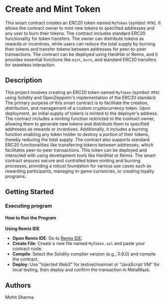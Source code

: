 # Create and Mint Token

This smart contract creates an ERC20 token named `MyToken` (symbol: `MTK`). It allows the contract owner to mint new tokens to specified addresses and any user to burn their tokens. The contract includes standard ERC20 functionality for token transfers. The owner can distribute tokens as rewards or incentives, while users can reduce the total supply by burning their tokens and transfer tokens between addresses for peer-to-peer transactions. The contract can be deployed using HardHat or Remix, and it provides essential functions like `mint`, `burn`, and standard ERC20 transfers for seamless interaction.

## Description

This project involves creating an ERC20 token named `MyToken` (symbol: `MTK`) using Solidity and OpenZeppelin's implementation of the ERC20 standard. The primary purpose of this smart contract is to facilitate the creation, distribution, and management of a custom cryptocurrency token. Upon deployment, an initial supply of tokens is minted to the deployer's address. The contract includes a minting function restricted to the contract owner, allowing them to generate new tokens and distribute them to specified addresses as rewards or incentives. Additionally, it includes a burning function enabling any token holder to destroy a portion of their tokens, thereby reducing the total supply. The contract also supports standard ERC20 functionalities like transferring tokens between addresses, which facilitates peer-to-peer transactions. This token can be deployed and interacted with using development tools like HardHat or Remix. The smart contract ensures secure and controlled token minting and burning processes, providing a robust foundation for various use cases such as rewarding participants, managing in-game currencies, or creating loyalty programs.

## Getting Started

### Executing program

#### How to Run the Program

 **Using Remix IDE**
   - **Open Remix IDE**: Go to [Remix IDE](https://remix.ethereum.org/).
   - **Create File**: Create a new file named `MyToken.sol` and paste your contract code.
   - **Compile**: Select the Solidity compiler version (e.g., 0.8.0) and compile the contract.
   - **Deploy**: Use "Injected Web3" for testnet/mainnet or "JavaScript VM" for local testing, then deploy and confirm the transaction in MetaMask.

## Authors

Mohit Sharma
